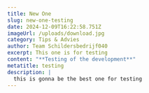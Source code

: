 ```yaml
---
title: New One
slug: new-one-testing
date: 2024-12-09T16:22:58.751Z
imageUrl: /uploads/download.jpg
category: Tips & Advies
author: Team Schildersbedrijf040
excerpt: This one is for testing
content: "**T﻿esting of the development**"
metatitle: testing
description: |
  this is gonna be the best one for testing
---
```

